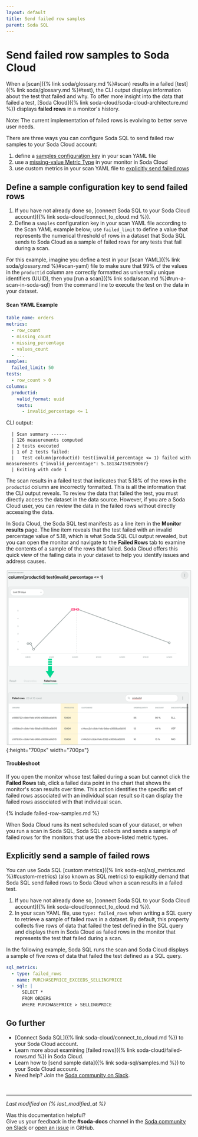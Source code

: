 ```yaml
---
layout: default
title: Send failed row samples
parent: Soda SQL
---
```


# Send failed row samples to Soda Cloud

When a [scan]({% link soda/glossary.md %}#scan) results in a failed [test]({% link soda/glossary.md %}#test), the CLI output displays information about the test that failed and why.  To offer more insight into the data that failed a test, [Soda Cloud]({% link soda-cloud/soda-cloud-architecture.md %}) displays **failed rows** in a monitor's history. 

Note: The current implementation of failed rows is evolving to better serve user needs.
<br />


There are three ways you can configure Soda SQL to send failed row samples to your Soda Cloud account:

1. define a [samples configuration key](#define-a-sample-configuration-key-to-send-failed-rows) in your scan YAML file
2. use a [missing-value Metric Type](#use-a-missing-value-metric-type-to-send-failed-rows) in your monitor in Soda Cloud
3. use custom metrics in your scan YAML file to [explicitly send failed rows](#explicitly-send-a-sample-of-failed-rows) 

## Define a sample configuration key to send failed rows

1. If you have not already done so, [connect Soda SQL to your Soda Cloud account]({% link soda-cloud/connect_to_cloud.md %}).
2. Define a `samples` configuration key in your scan YAML file according to the Scan YAML example below; use `failed_limit` to define a value that represents the numerical threshold of rows in a dataset that Soda SQL sends to Soda Cloud as a sample of failed rows for any tests that fail during a scan. 

For this example, imagine you define a test in your [scan YAML]({% link soda/glossary.md %}#scan-yaml) file to make sure that 99% of the values in the `productid` column are correctly formatted as universally unique identifiers (UUID), then you [run a scan]({% link soda/scan.md %}#run-a-scan-in-soda-sql) from the command line to execute the test on the data in your dataset.

#### Scan YAML Example

```yaml
table_name: orders
metrics:
  - row_count
  - missing_count
  - missing_percentage
  - values_count
  - ...
samples:
  failed_limit: 50
tests:
  - row_count > 0
columns:
  productid:
    valid_format: uuid
    tests:
      - invalid_percentage <= 1
```

CLI output:
```shell
  | Scan summary ------
  | 126 measurements computed
  | 2 tests executed
  | 1 of 2 tests failed:
  |   Test column(productid) test(invalid_percentage <= 1) failed with measurements {"invalid_percentage": 5.181347150259067}
  | Exiting with code 1
```

The scan results in a failed test that indicates that 5.18% of the rows in the `productid` column are incorrectly formatted. This is all the information that the CLI output reveals. To review the data that failed the test, you must directly access the dataset in the data source. However, if you are a Soda Cloud user, you can review the data in the failed rows without directly accessing the data.

In Soda Cloud, the Soda SQL test manifests as a line item in the **Monitor results** page. The line item reveals that the test failed with an invalid percentage value of 5.18, which is what Soda SQL CLI output revealed, but you can open the monitor and navigate to the **Failed Rows** tab to examine the contents of a sample of the rows that failed. Soda Cloud offers this quick view of the failing data in your dataset to help you identify issues and address causes.

![failed-rows](/assets/images/failed-rows.png){:height="700px" width="700px"}

#### Troubleshoot

If you open the monitor whose test failed during a scan but cannot click the **Failed Rows** tab, click a failed data point in the chart that shows the monitor's scan results over time. This action identifies the specific set of failed rows associated with an individual scan result so it can display the failed rows associated with that individual scan. 


{% include failed-row-samples.md %}

When Soda Cloud runs its next scheduled scan of your dataset, or when you run a scan in Soda SQL, Soda SQL collects and sends a sample of failed rows for the monitors that use the above-listed metric types.

## Explicitly send a sample of failed rows

You can use Soda SQL [custom metrics]({% link soda-sql/sql_metrics.md %}#custom-metrics) (also known as SQL metrics) to explicitly demand that Soda SQL send failed rows to Soda Cloud when a scan results in a failed test.

1. If you have not already done so, [connect Soda SQL to your Soda Cloud account]({% link soda-cloud/connect_to_cloud.md %}).
2. In your scan YAML file, use `type: failed_rows` when writing a SQL query to retrieve a sample of failed rows in a dataset. By default, this property collects five rows of data that failed the test defined in the SQL query and displays them in Soda Cloud as failed rows in the monitor that represents the test that failed during a scan. 

In the following example, Soda SQL runs the scan and Soda Cloud displays a sample of five rows of data that failed the test defined as a SQL query.

```yaml
sql_metrics:
  - type: failed_rows
    name: PURCHASEPRICE_EXCEEDS_SELLINGPRICE
  - sql: |
      SELECT *
      FROM ORDERS
      WHERE PURCHASEPRICE > SELLINGPRICE
```

## Go further

* [Connect Soda SQL]({% link soda-cloud/connect_to_cloud.md %}) to your Soda Cloud account.
* Learn more about examining [failed rows]({% link soda-cloud/failed-rows.md %}) in Soda Cloud.
* Learn how to [send sample data]({% link soda-sql/samples.md %}) to your Soda Cloud account.
* Need help? Join the <a href="http://community.soda.io/slack" target="_blank"> Soda community on Slack</a>.
<br />

---
*Last modified on {% last_modified_at %}*

Was this documentation helpful? <br /> Give us your feedback in the **#soda-docs** channel in the <a href="http://community.soda.io/slack" target="_blank"> Soda community on Slack</a> or <a href="https://github.com/sodadata/docs/issues/new" target="_blank">open an issue</a> in GitHub.